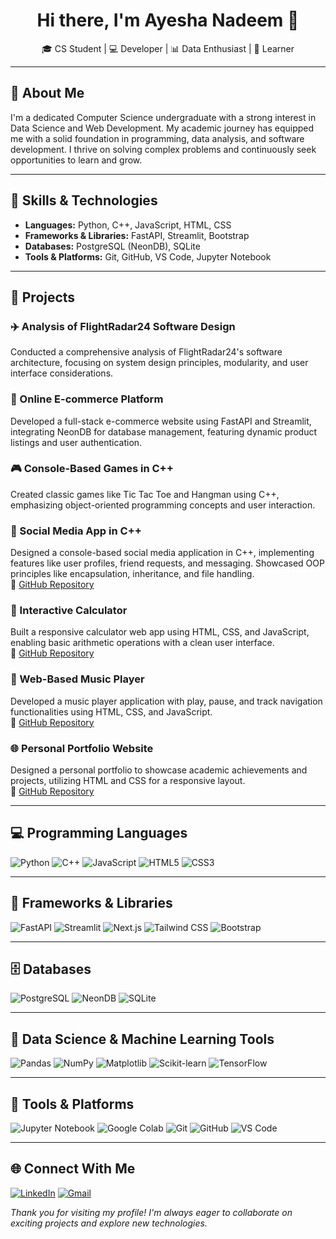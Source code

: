 <p align="center">
  <h1 align="center">Hi there, I'm Ayesha Nadeem 👋</h1>
    <p align="center">
    🎓 CS Student | 💻 Developer | 📊 Data Enthusiast | 🌱 Learner
  </p>
</p>

---

## 💬 About Me

I'm a dedicated Computer Science undergraduate with a strong interest in Data Science and Web Development. My academic journey has equipped me with a solid foundation in programming, data analysis, and software development. I thrive on solving complex problems and continuously seek opportunities to learn and grow.

---

## 🔧 Skills & Technologies

- **Languages:** Python, C++, JavaScript, HTML, CSS
- **Frameworks & Libraries:** FastAPI, Streamlit, Bootstrap
- **Databases:** PostgreSQL (NeonDB), SQLite
- **Tools & Platforms:** Git, GitHub, VS Code, Jupyter Notebook

---

## 🚀 Projects

### ✈️ Analysis of FlightRadar24 Software Design
Conducted a comprehensive analysis of FlightRadar24's software architecture, focusing on system design principles, modularity, and user interface considerations.

### 🛒 Online E-commerce Platform
Developed a full-stack e-commerce website using FastAPI and Streamlit, integrating NeonDB for database management, featuring dynamic product listings and user authentication.

### 🎮 Console-Based Games in C++
Created classic games like Tic Tac Toe and Hangman using C++, emphasizing object-oriented programming concepts and user interaction.

### 📱 Social Media App in C++  
Designed a console-based social media application in C++, implementing features like user profiles, friend requests, and messaging. Showcased OOP principles like encapsulation, inheritance, and file handling.  
🔗 [GitHub Repository](https://github.com/Ayesha-Nadeem27/Cpp)

### 🧮 Interactive Calculator
Built a responsive calculator web app using HTML, CSS, and JavaScript, enabling basic arithmetic operations with a clean user interface.  
🔗 [GitHub Repository](https://github.com/Ayesha-Nadeem27/Calculator)

### 🎵 Web-Based Music Player
Developed a music player application with play, pause, and track navigation functionalities using HTML, CSS, and JavaScript.  
🔗 [GitHub Repository](https://github.com/Ayesha-Nadeem27/Music-Player)

### 🌐 Personal Portfolio Website
Designed a personal portfolio to showcase academic achievements and projects, utilizing HTML and CSS for a responsive layout.  
🔗 [GitHub Repository](https://github.com/Ayesha-Nadeem27/Basic-Portfolio)

---

## 💻 Programming Languages

![Python](https://img.shields.io/badge/Python-3776AB?style=for-the-badge&logo=python&logoColor=white)
![C++](https://img.shields.io/badge/C++-00599C?style=for-the-badge&logo=c%2B%2B&logoColor=white)
![JavaScript](https://img.shields.io/badge/JavaScript-F7DF1E?style=for-the-badge&logo=javascript&logoColor=black)
![HTML5](https://img.shields.io/badge/HTML5-E34F26?style=for-the-badge&logo=html5&logoColor=white)
![CSS3](https://img.shields.io/badge/CSS3-1572B6?style=for-the-badge&logo=css3&logoColor=white)

---

## 🧰 Frameworks & Libraries

![FastAPI](https://img.shields.io/badge/FastAPI-009688?style=for-the-badge&logo=fastapi&logoColor=white)
![Streamlit](https://img.shields.io/badge/Streamlit-FF4B4B?style=for-the-badge&logo=streamlit&logoColor=white)
![Next.js](https://img.shields.io/badge/Next.js-000000?style=for-the-badge&logo=nextdotjs&logoColor=white)
![Tailwind CSS](https://img.shields.io/badge/Tailwind_CSS-38B2AC?style=for-the-badge&logo=tailwind-css&logoColor=white)
![Bootstrap](https://img.shields.io/badge/Bootstrap-7952B3?style=for-the-badge&logo=bootstrap&logoColor=white)

---

## 🗄️ Databases

![PostgreSQL](https://img.shields.io/badge/PostgreSQL-4169E1?style=for-the-badge&logo=postgresql&logoColor=white)
![NeonDB](https://img.shields.io/badge/NeonDB-008AFC?style=for-the-badge&logo=neon&logoColor=white)
![SQLite](https://img.shields.io/badge/SQLite-003B57?style=for-the-badge&logo=sqlite&logoColor=white)

---

## 🧪 Data Science & Machine Learning Tools

![Pandas](https://img.shields.io/badge/Pandas-150458?style=for-the-badge&logo=pandas&logoColor=white)
![NumPy](https://img.shields.io/badge/NumPy-013243?style=for-the-badge&logo=numpy&logoColor=white)
![Matplotlib](https://img.shields.io/badge/Matplotlib-11557C?style=for-the-badge&logo=matplotlib&logoColor=white)
![Scikit-learn](https://img.shields.io/badge/Scikit--learn-F7931E?style=for-the-badge&logo=scikit-learn&logoColor=white)
![TensorFlow](https://img.shields.io/badge/TensorFlow-FF6F00?style=for-the-badge&logo=tensorflow&logoColor=white)

---

## 🧰 Tools & Platforms

![Jupyter Notebook](https://img.shields.io/badge/Jupyter-F37626?style=for-the-badge&logo=jupyter&logoColor=white)
![Google Colab](https://img.shields.io/badge/Google_Colab-F9AB00?style=for-the-badge&logo=googlecolab&logoColor=white)
![Git](https://img.shields.io/badge/Git-F05032?style=for-the-badge&logo=git&logoColor=white)
![GitHub](https://img.shields.io/badge/GitHub-181717?style=for-the-badge&logo=github&logoColor=white)
![VS Code](https://img.shields.io/badge/VS_Code-007ACC?style=for-the-badge&logo=visual-studio-code&logoColor=white)

---


## 🌐 Connect With Me

[![LinkedIn](https://img.shields.io/badge/LinkedIn-0077B5?style=for-the-badge&logo=linkedin&logoColor=white)](https://www.linkedin.com/in/ayesha-nadeem-khan-604bb2366/)
[![Gmail](https://img.shields.io/badge/Gmail-D14836?style=for-the-badge&logo=gmail&logoColor=white)](mailto:ayeshanadeem2408@gmail.com)


*Thank you for visiting my profile! I'm always eager to collaborate on exciting projects and explore new technologies.*
